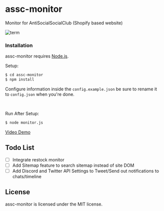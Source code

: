 # assc-monitor
Monitor for AntiSocialSocialClub (Shopify based website)

![term](http://i.imgur.com/6xzBTEH.png)

### Installation

assc-monitor requires [Node.js](http://nodejs.org/).

Setup:

```sh
$ cd assc-monitor
$ npm install
```

Configure information inside the `config.example.json` be sure to rename it to `config.json` when you're done.

<br>

Run After Setup:

```sh
$ node monitor.js
```

<a href="https://www.youtube.com/watch?v=oirJnCmtfQY&feature=youtu.be">Video Demo</a>

## Todo List
- [ ] Integrate restock monitor
- [ ] Add Sitemap feature to search sitemap instead of site DOM
- [ ] Add Discord and Twitter API Settings to Tweet/Send out notifications to chats/timeline

License
----

assc-monitor is licensed under the MIT license.
